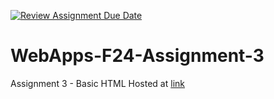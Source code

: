 [![Review Assignment Due Date](https://classroom.github.com/assets/deadline-readme-button-24ddc0f5d75046c5622901739e7c5dd533143b0c8e959d652212380cedb1ea36.svg)](https://classroom.github.com/a/qJp_9AXf)
# WebApps-F24-Assignment-3
Assignment 3 - Basic HTML
Hosted at [link](https://github.com/44-563-Web-Apps-S24/44563-webapps-s24-assignment3-bhargavvarmasagi/settings/pages)
